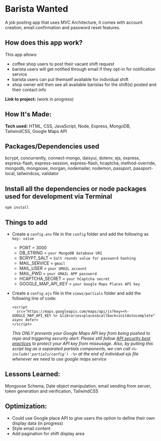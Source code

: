 # Barista Wanted #
A job posting app that uses MVC Architecture, it comes with account creation, email confirmation and password reset features.

## How does this app work?
This app allows:
- coffee shop users to post their vacant shift request 
- barista users will get notified through email if they opt-in for notification service
- barista users can put themself available for individual shift
- shop owner will then see all available baristas for the shift(s) posted and their contact info

**Link to project:** (work in progress)

## How It's Made:
**Tech used:** HTML, CSS, JavaScript, Node, Express, MongoDB, TailwindCSS, Google Maps API

## Packages/Dependencies used 
bcrypt, concurrently, connect-mongo, daisyui, dotenv, ejs, express, express-flash, express-session, express-flash, hcaptcha, method-override, mongodb, mongoose, morgan, nodemailer, nodemon, passport, passport-local, tailwindcss, validator

## Install all the dependencies or node packages used for development via Terminal
`npm install` 

## Things to add
- Create a `config.env` file in the `config` folder and add the following as `key: value` 
  - PORT = 3000 
  - DB_STRING = `your MongoDB database URI`
  - BCRYPT_SALT = `Salt rounds value for password hashing`
  - MAIL_SERVICE = `gmail`
  - MAIL_USER = `your GMAIL account`
  - MAIL_PWD = `your GMAIL APP password`
  - HCAPTCHA_SECRET = `your hCaptcha secret`
  - GOOGLE_MAP_API_KEY = `your Google Maps Places API key`

- Create a `config.ejs` file in the `views/partials` folder and add the following line of code:
  ```
  <script
    src="https://maps.googleapis.com/maps/api/js?key=<%- GOOGLE_MAP_API_KEY %> &libraries=places&callback=initAutocomplete" async defer>
  </script>
  ```
  *This ONLY prevents your Google Maps API key from being pushed to repo and triggering security alert. Please still follow [API security best practices](https://developers.google.com/maps/api-security-best-practices) to protect your API key from miseusage. Also, by putting this script tag as a separated partials components, we can call `<%- include('partials/config') -%>` at the end of individual ejs file whenever we need to use google maps service*

## Lessons Learned:
Mongoose Schema, Date object manipulation, email sending from server, token generation and verification, TailwindCSS

## Optimization:
- Could use Google place API to give users the option to define their own display data (in progress)
- Style email content
- Add pagination for shift display area